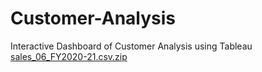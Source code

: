 # Customer-Analysis
Interactive Dashboard of Customer Analysis using Tableau
[sales_06_FY2020-21.csv.zip](https://github.com/roshnamole/Customer-Analysis/files/9275196/sales_06_FY2020-21.csv.zip)
